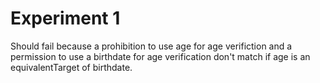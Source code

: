 # Experiment 1

Should fail because a prohibition to use age for age verifiction and a permission to use a birthdate for age verification don't match if age is an equivalentTarget of birthdate.